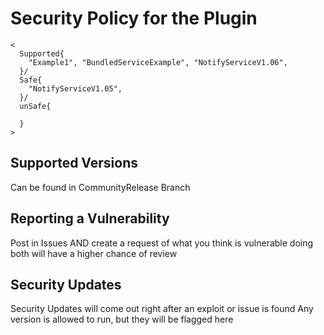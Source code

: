 # Security Policy for the Plugin
```
<
  Supported{
    "Example1", "BundledServiceExample", "NotifyServiceV1.06",
  }/
  Safe{
    "NotifyServiceV1.05",
  }/
  unSafe{
    
  }
>
```

## Supported Versions
Can be found in CommunityRelease Branch

## Reporting a Vulnerability
Post in Issues AND create a request of what you think is vulnerable 
doing both will have a higher chance of review

## Security Updates
Security Updates will come out right after an exploit or issue is found
Any version is allowed to run, but they will be flagged here

